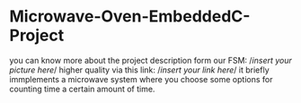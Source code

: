 # Microwave-Oven-EmbeddedC-Project
you can know more about the project description form our FSM:
/*insert your picture here*/
higher quality via this link: /*insert your link here*/
it briefly immplements a microwave system where you choose some options for counting time a certain amount of time.
